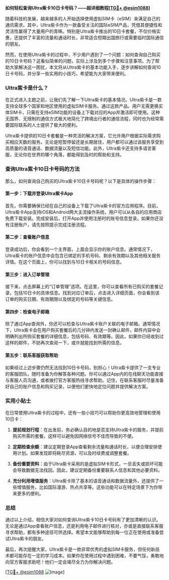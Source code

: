 **如何轻松查询Ultra紫卡10日卡号码？——超详细教程[[TG💪+ @esim1088](https://t.me/s/esim1088)]**

随着科技的发展，越来越多的人开始选择使用虚拟SIM卡（eSIM）来满足自己的通讯需求。其中，Ultra紫卡作为一款备受关注的国际eSIM产品，凭借其便捷性和灵活性赢得了大量用户的青睐。特别是Ultra紫卡推出的10日卡套餐，不仅价格实惠，还提供了丰富的流量和通话时长，非常适合短期出国旅行或需要临时国际通信的朋友。

然而，在使用Ultra紫卡的过程中，不少用户遇到了一个问题：如何查询自己购买的10日卡号码？这看似简单的问题，实际上涉及到多个步骤和注意事项。为了帮助大家解决这一困扰，本文将从Ultra紫卡的基本功能入手，逐步讲解如何查询10日卡号码，并分享一些实用的小技巧，希望能为大家带来便利。

### Ultra紫卡是什么？

在正式进入主题之前，让我们先了解一下Ultra紫卡的基本情况。Ultra紫卡是一款支持全球多个国家和地区使用的虚拟SIM卡服务。通过这款产品，用户无需更换实体SIM卡，只需在支持eSIM功能的设备上下载对应的App并激活即可使用。这种无国界、无限制的通信方式极大地简化了跨境出行者的通信流程，同时也为经常需要国际联系的人士提供了极大的便利。

Ultra紫卡提供的10日卡套餐是一种灵活的解决方案，它允许用户根据实际需求购买相应天数的服务。无论是短暂停留还是长期居住，用户都可以通过该服务享受到高质量的语音通话、数据流量以及短信功能。此外，Ultra紫卡还支持多语言客服，无论你在世界的哪个角落，都能得到及时的帮助和支持。

### 查询Ultra紫卡10日卡号码的方法

那么，如何查询自己购买的Ultra紫卡10日卡号码呢？以下是具体的操作步骤：

#### 第一步：下载并登录Ultra紫卡App
首先，你需要确保已经在自己的设备上下载了Ultra紫卡的官方应用程序。目前，Ultra紫卡App支持iOS和Android两大主流操作系统，用户可以从各自的应用商店免费下载安装。完成安装后，打开App并使用注册时的账号信息登录。如果你还没有注册账户，请先按照提示完成注册流程。

#### 第二步：查看账户信息
登录成功后，你会看到一个主界面，上面会显示你的账户信息。通常情况下，Ultra紫卡的账户信息中会包含已绑定的手机号码、剩余有效期以及其他相关服务详情。在这个页面上，你可以找到与10日卡相关的号码信息。

#### 第三步：进入订单管理
接下来，点击屏幕上的“订单管理”选项。在这里，你可以查看所有已购买的套餐记录，包括10日卡的具体信息。找到对应订单后，点击进入详细页面，你会看到该订单的购买日期、有效期限以及绑定的号码等关键信息。

#### 第四步：检查电子邮箱
除了通过App查询外，你还可以检查与Ultra紫卡账户关联的电子邮箱。通常情况下，Ultra紫卡会在用户购买套餐后的几分钟内发送一封确认邮件，邮件内容中会明确列出所购买套餐的详细信息，包括号码、有效期等。因此，如果你已经收到过这样的邮件，不妨再次查阅一下，或许就能找到所需的信息。

#### 第五步：联系客服获取帮助
如果经过上述步骤仍然无法找到10日卡号码，别担心！Ultra紫卡提供了一支专业的客服团队，随时准备为你解答各种问题。你可以通过App内的在线聊天功能直接与客服人员沟通，或者拨打官方客服热线寻求帮助。记住，在联系客服时尽量准备好自己的账户信息和购买记录，以便他们更快地定位问题并提供解决方案。

### 实用小贴士

在日常使用Ultra紫卡的过程中，还有一些小技巧可以帮助你更高效地管理和使用10日卡：

1. **提前规划行程**：在出发前，务必确认目的地是否支持Ultra紫卡的服务，并提前购买所需的套餐。这样可以避免因网络信号不佳而导致的不便。
   
2. **定期检查余额**：建议定期登录App查看剩余流量和通话时长，以便合理安排使用计划。如果发现即将耗尽资源，可以及时续费或调整套餐。

3. **备份重要资料**：由于Ultra紫卡采用的是虚拟SIM卡形式，一旦丢失或损坏可能会导致数据无法找回。因此，建议定期备份重要联系人信息和其他必要资料。

4. **充分利用增值服务**：Ultra紫卡除了基本的语音通话和数据流量外，还提供了一些增值服务，比如国际漫游、热点共享等。这些功能可以在特定场景下为你带来更多的便利。

### 总结

通过以上介绍，相信大家对如何查询Ultra紫卡10日卡号码有了更加清晰的认识。无论是通过App查看账户信息，还是利用电子邮件进行核对，亦或是直接联系客服寻求帮助，都有多种途径可供选择。希望本文能够帮助到每一位正在使用或准备尝试Ultra紫卡的朋友。

最后，再次提醒大家，Ultra紫卡是一款非常优秀的虚拟SIM卡服务，但任何新技术都可能存在一定的学习成本。如果你在使用过程中遇到困难，不要气馁，勇敢地向官方客服求助吧！他们一定会竭尽全力为你解决问题。

[[TG💪+ @esim1088](https://t.me/s/esim1088) ![Image](https://i.postimg.cc/4NQfJmqS/Snipaste-2025-05-13-00-14-12.png)]